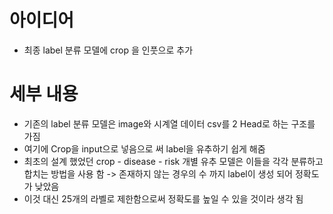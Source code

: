 # 아이디어 
- 최종 label 분류 모델에 crop 을 인풋으로 추가 


# 세부 내용 
- 기존의 label 분류 모델은 image와 시계열 데이터 csv를 2 Head로 하는 구조를 가짐 
- 여기에 Crop을 input으로 넣음으로 써 label을 유추하기 쉽게 해줌 
- 최초의 설계 했었던 crop - disease - risk 개별 유추 모델은 이들을 각각 분류하고 합치는 방법을 사용 함 -> 존재하지 않는 경우의 수 까지 label이 생성 되어 정확도가 낮았음 
- 이것 대신 25개의 라벨로 제한함으로써 정확도를 높일 수 있을 것이라 생각 됨 
